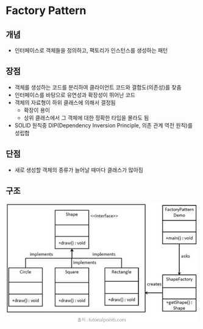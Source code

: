 # Factory Pattern
## 개념
- 인터페이스로 객체들을 정의하고, 팩토리가 인스턴스를 생성하는 패턴

## 장점

- 객체를 생성하는 코드를 분리하여 클라이언트 코드와 결합도(의존성)를 찾춤
- 인터페이스를 바탕으로 유연성과 확장성이 뛰어난 코드
- 객체의 자료형이 하위 클래스에 의해서 결정됨
    - 확장이 용이
    - 상위 클래스에서 그 객체에 대한 정확한 타입을 몰라도 됨
- SOLID 원칙중 DIP(Dependency Inversion Principle, 의존 관계 역전 원칙)를 성립합

## 단점

- 새로 생성할 객체의 종류가 늘어날 때마다 클래스가 많아짐

## 구조
![class_diagram](img/class_diagram.png)
